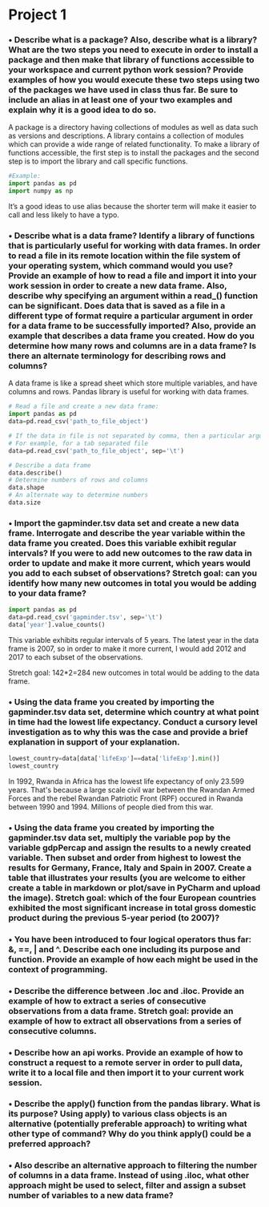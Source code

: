 # Project 1

### •	Describe what is a package? Also, describe what is a library? What are the two steps you need to execute in order to install a package and then make that library of functions accessible to your workspace and current python work session? Provide examples of how you would execute these two steps using two of the packages we have used in class thus far. Be sure to include an alias in at least one of your two examples and explain why it is a good idea to do so.
A package is a directory having collections of modules as well as data such as versions and descriptions.   A library contains a collection of modules which can provide a wide range of related functionality. To make a library of functions accessible, the first step is to install the packages and the second step is to import the library and call specific functions. 
```python
#Example: 
import pandas as pd    
import numpy as np 
```
It’s a good ideas to use alias because the shorter term will make it easier to call and less likely to have a typo. 

### •	Describe what is a data frame? Identify a library of functions that is particularly useful for working with data frames. In order to read a file in its remote location within the file system of your operating system, which command would you use? Provide an example of how to read a file and import it into your work session in order to create a new data frame. Also, describe why specifying an argument within a read_() function can be significant. Does data that is saved as a file in a different type of format require a particular argument in order for a data frame to be successfully imported? Also, provide an example that describes a data frame you created. How do you determine how many rows and columns are in a data frame? Is there an alternate terminology for describing rows and columns? 

A data frame is like a spread sheet which store multiple variables, and have columns and rows. Pandas library is useful for working with data frames. 
```python
# Read a file and create a new data frame: 
import pandas as pd
data=pd.read_csv('path_to_file_object')

# If the data in file is not separated by comma, then a particular argument, sep='' is needed for the data frame to be successful imported.
# For example, for a tab separated file
data=pd.read_csv('path_to_file_object', sep='\t')

# Describe a data frame
data.describe()
# Determine numbers of rows and columns
data.shape
# An alternate way to determine numbers
data.size
```
### •	Import the gapminder.tsv data set and create a new data frame. Interrogate and describe the year variable within the data frame you created. Does this variable exhibit regular intervals? If you were to add new outcomes to the raw data in order to update and make it more current, which years would you add to each subset of observations? Stretch goal: can you identify how many new outcomes in total you would be adding to your data frame?
```python
import pandas as pd
data=pd.read_csv('gapminder.tsv', sep='\t')
data['year'].value_counts()
```
This variable exhibits regular intervals of 5 years. The latest year in the data frame is 2007, so in order to make it more current, I would add 2012 and 2017 to each subset of the observations. 

Stretch goal: 142*2=284 new outcomes in total would be adding to the data frame. 

### •	Using the data frame you created by importing the gapminder.tsv data set, determine which country at what point in time had the lowest life expectancy. Conduct a cursory level investigation as to why this was the case and provide a brief explanation in support of your explanation. 
```python
lowest_country=data[data['lifeExp']==data['lifeExp'].min()]
lowest_country
```
In 1992, Rwanda in Africa	has the lowest life expectancy of only 23.599 years. That's because a large scale civil war between the Rwandan Armed Forces and the rebel Rwandan Patriotic Front (RPF) occured in Rwanda between 1990 and 1994. Millions of people died from this war. 

### •	Using the data frame you created by importing the gapminder.tsv data set, multiply the variable pop by the variable gdpPercap and assign the results to a newly created variable. Then subset and order from highest to lowest the results for Germany, France, Italy and Spain in 2007. Create a table that illustrates your results (you are welcome to either create a table in markdown or plot/save in PyCharm and upload the image). Stretch goal: which of the four European countries exhibited the most significant increase in total gross domestic product during the previous 5-year period (to 2007)?


### •	You have been introduced to four logical operators thus far: &, ==, | and ^. Describe each one including its purpose and function. Provide an example of how each might be used in the context of programming.
### •	Describe the difference between .loc and .iloc. Provide an example of how to extract a series of consecutive observations from a data frame. Stretch goal: provide an example of how to extract all observations from a series of consecutive columns.
### •	Describe how an api works. Provide an example of how to construct a request to a remote server in order to pull data, write it to a local file and then import it to your current work session.
### •	Describe the apply() function from the pandas library. What is its purpose? Using apply) to various class objects is an alternative (potentially preferable approach) to writing what other type of command? Why do you think apply() could be a preferred approach?
### •	Also describe an alternative approach to filtering the number of columns in a data frame. Instead of using .iloc, what other approach might be used to select, filter and assign a subset number of variables to a new data frame?

